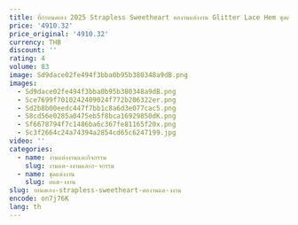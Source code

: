 ```yaml
---
title: ที่กําหนดเอง 2025 Strapless Sweetheart คองานแต่งงาน Glitter Lace Hem ชุดแต่งงาน LACE-up ชุดเจ้าสาว
price: '4910.32'
price_original: '4910.32'
currency: THB
discount: ''
rating: 4
volume: 83
image: Sd9dace02fe494f3bba0b95b380348a9dB.png
images:
  - Sd9dace02fe494f3bba0b95b380348a9dB.png
  - Sce7699f7010242409024f772b206322er.png
  - Sd2b8b00eedc447f7bb1c8a6d3e077cac5.png
  - S8cd56e0285a0475eb5f8bca16929850dK.png
  - Sf6678794f7c1486ba6c367fe81165f20x.png
  - Sc3f2664c24a74394a2854cd65c6247199.jpg
video: ''
categories:
  - name: งานแต่งงานและกิจกรรม
    slug: งานแต-งงานและก-จกรรม
  - name: ชุดแต่งงาน
    slug: ดแต-งงาน
slug: าหนดเอง-strapless-sweetheart-คองานแต-งงาน
encode: on7j76K
lang: th
---
```

  